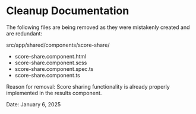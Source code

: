 # Cleanup Documentation

The following files are being removed as they were mistakenly created and are redundant:

src/app/shared/components/score-share/
- score-share.component.html
- score-share.component.scss
- score-share.component.spec.ts
- score-share.component.ts

Reason for removal: Score sharing functionality is already properly implemented in the results component.

Date: January 6, 2025